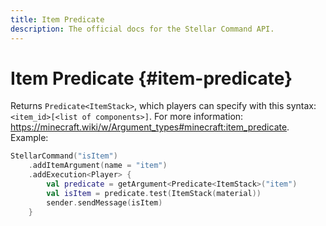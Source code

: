 ```yaml
---
title: Item Predicate
description: The official docs for the Stellar Command API.
---
```


# Item Predicate {#item-predicate}

Returns `Predicate<ItemStack>`, which players can specify with this syntax: `<item_id>[<list of components>]`. For more information: https://minecraft.wiki/w/Argument_types#minecraft:item_predicate. Example:

```Kotlin
StellarCommand("isItem")
    .addItemArgument(name = "item")
    .addExecution<Player> {
        val predicate = getArgument<Predicate<ItemStack>("item")
        val isItem = predicate.test(ItemStack(material))
        sender.sendMessage(isItem)
    }
```